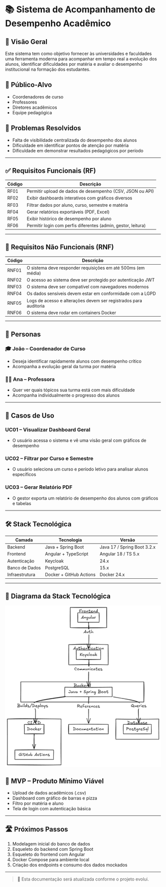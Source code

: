 
# 📚 Sistema de Acompanhamento de Desempenho Acadêmico

## 🧠 Visão Geral

Este sistema tem como objetivo fornecer às universidades e faculdades uma ferramenta moderna para acompanhar em tempo real a evolução dos alunos, identificar dificuldades por matéria e avaliar o desempenho institucional na formação dos estudantes.

## 👥 Público-Alvo

- Coordenadores de curso
- Professores
- Diretores acadêmicos
- Equipe pedagógica

## 🎯 Problemas Resolvidos

- Falta de visibilidade centralizada do desempenho dos alunos
- Dificuldade em identificar pontos de atenção por matéria
- Dificuldade em demonstrar resultados pedagógicos por período

---

## ✅ Requisitos Funcionais (RF)

| Código | Descrição                                                                 |
|--------|--------------------------------------------------------------------------|
| RF01   | Permitir upload de dados de desempenho (CSV, JSON ou API)               |
| RF02   | Exibir dashboards interativos com gráficos diversos                     |
| RF03   | Filtrar dados por aluno, curso, semestre e matéria                      |
| RF04   | Gerar relatórios exportáveis (PDF, Excel)                               |
| RF05   | Exibir histórico de desempenho por aluno                                |
| RF06   | Permitir login com perfis diferentes (admin, gestor, leitura)           |

---

## 🚫 Requisitos Não Funcionais (RNF)

| Código | Descrição                                                                 |
|--------|--------------------------------------------------------------------------|
| RNF01  | O sistema deve responder requisições em até 500ms (em média)             |
| RNF02  | O acesso ao sistema deve ser protegido por autenticação JWT              |
| RNF03  | O sistema deve ser compatível com navegadores modernos                   |
| RNF04  | Os dados sensíveis devem estar em conformidade com a LGPD                |
| RNF05  | Logs de acesso e alterações devem ser registrados para auditoria         |
| RNF06  | O sistema deve rodar em containers Docker                                |

---

## 👤 Personas

### 🎓 João – Coordenador de Curso
- Deseja identificar rapidamente alunos com desempenho crítico
- Acompanha a evolução geral da turma por matéria

### 👩‍🏫 Ana – Professora
- Quer ver quais tópicos sua turma está com mais dificuldade
- Acompanha individualmente o progresso dos alunos

---

## 🧭 Casos de Uso

### UC01 – Visualizar Dashboard Geral
- O usuário acessa o sistema e vê uma visão geral com gráficos de desempenho

### UC02 – Filtrar por Curso e Semestre
- O usuário seleciona um curso e período letivo para analisar alunos específicos

### UC03 – Gerar Relatório PDF
- O gestor exporta um relatório de desempenho dos alunos com gráficos e tabelas

---

## 🛠️ Stack Tecnológica

| Camada         | Tecnologia                     | Versão       |
|----------------|--------------------------------|--------------|
| Backend        | Java + Spring Boot             | Java 17 / Spring Boot 3.2.x |
| Frontend       | Angular + TypeScript           | Angular 18 / TS 5.x |
| Autenticação   | Keycloak                       | 24.x         |
| Banco de Dados | PostgreSQL                     | 15.x         |
| Infraestrutura | Docker + GitHub Actions        | Docker 24.x  |


---

## 🧱 Diagrama da Stack Tecnológica

![Stack Tecnológica](./assets/stack.png)


## 🔖 MVP – Produto Mínimo Viável

- Upload de dados acadêmicos (.csv)
- Dashboard com gráfico de barras e pizza
- Filtro por matéria e aluno
- Tela de login com autenticação básica

---

## 🛣️ Próximos Passos

1. Modelagem inicial do banco de dados
2. Esqueleto do backend com Spring Boot
3. Esqueleto do frontend com Angular
4. Docker Compose para ambiente local
5. Criação dos endpoints e consumo dos dados mockados

---

> 📌 Esta documentação será atualizada conforme o projeto evolui.
